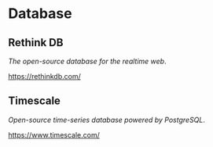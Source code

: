 # Database #

## Rethink DB ##

_The open-source database for the realtime web_.

<https://rethinkdb.com/>

## Timescale ##

_Open-source time-series database powered by PostgreSQL_.

<https://www.timescale.com/>